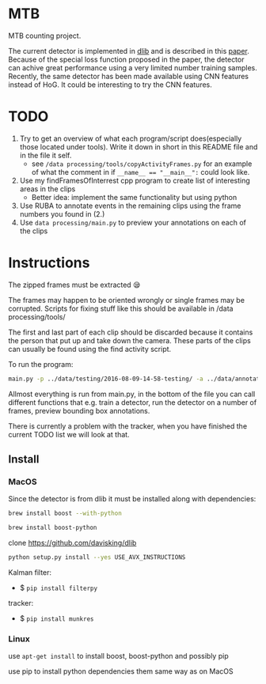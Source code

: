 # MTB
MTB counting project.

The current detector is implemented in [dlib](https://github.com/davisking/dlib) and is described in this [paper](https://arxiv.org/abs/1502.00046). Because of the special loss function proposed in the paper, the detector can achive great performance using a very limited number training samples. Recently, the same detector has been made available using CNN features instead of HoG. It could be interesting to try the CNN features.

# TODO
1. Try to get an overview of what each program/script does(especially those located under tools). Write it down in short in this README file and in the file it self.
    * see `/data processing/tools/copyActivityFrames.py` for an example of what the comment in if `__name__ == "__main__":` could look like.
2. Use my findFramesOfInterrest cpp program to create list of interesting areas in the clips
    * Better idea: implement the same functionality but using python
3. Use RUBA to annotate events in the remaining clips using the frame numbers you found in (2.)
4. Use `data processing/main.py` to preview your annotations on each of the clips


# Instructions

The zipped frames must be extracted :sleepy:

The frames may happen to be oriented wrongly or single frames may be corrupted. Scripts for fixing stuff like this should be available in /data processing/tools/

The first and last part of each clip should be discarded because it contains the person that put up and take down the camera. These parts of the clips can usually be found using the find activity script.

To run the program:
```bash
main.py -p ../data/testing/2016-08-09-14-58-testing/ -a ../data/annotations/bb/2016-08-09-14-58_bb.csv -f 723
```

Allmost everything is run from main.py, in the bottom of the file you can call different functions that e.g. train a detector, run the detector on a number of frames, preview bounding box annotations.

There is currently a problem with the tracker, when you have finished the current TODO list we will look at that.



## Install

### MacOS

Since the detector is from dlib it must be installed along with dependencies:
```bash
brew install boost --with-python
```

```bash
brew install boost-python
```

clone https://github.com/davisking/dlib

```bash
python setup.py install --yes USE_AVX_INSTRUCTIONS
```

Kalman filter:
- $ `pip install filterpy`


tracker:
- $ `pip install munkres`

### Linux

use `apt-get install` to install boost, boost-python and possibly pip

use pip to install python dependencies them same way as on MacOS
